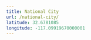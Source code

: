```yaml
---
title: National City
url: /national-city/
latitude: 32.6781085
longitude: -117.09919670000001
---
```

